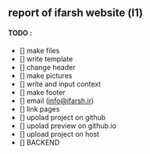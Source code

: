 ## report of ifarsh website (l1)

#### TODO :
- [] make files
- [] write template
- [] change header
- [] make pictures
- [] write and input context
- [] make footer
- [] email (info@ifarsh.ir)
- [] link pages
- [] upolad project on github
- [] upolad preview on github.io
- [] upload project on host
- [] BACKEND
